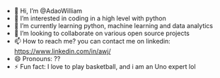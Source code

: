 - 👋 Hi, I’m @AdaoWilliam
- 👀 I’m interested in coding in a high level with python
- 🌱 I’m currently learning python, machine learning and data analytics
- 💞️ I’m looking to collaborate on various open source projects 
- 📫 How to reach me? you can contact me on linkedin: https://www.linkedin.com/in/awj/
- 😄 Pronouns: ??
- ⚡ Fun fact: I love to play basketball, and i am an Uno expert lol

<!---
AdaoWilliam/AdaoWilliam is a ✨ special ✨ repository because its `README.md` (this file) appears on your GitHub profile.
You can click the Preview link to take a look at your changes.
--->
